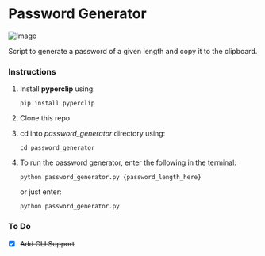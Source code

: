 # Password Generator

![Image](https://i.imgur.com/MLnTnI3.png)

Script to generate a password of a given length and copy it to the clipboard.

### Instructions

1) Install **pyperclip** using:
    
       pip install pyperclip

2) Clone this repo

3) cd into *password_generator* directory using:

       cd password_generator

4) To run the password generator, enter the following in the terminal: 

       python password_generator.py {password_length_here}
    
   or just enter:
   
       python password_generator.py
    
### To Do

- [x] ~~Add CLI Support~~
    

